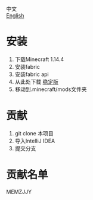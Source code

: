 中文  
[English](https://github.com/MEMZJJY/fabric_moregems/blob/master/README.md)

安装
=============
1. 下载Minecraft 1.14.4  
2. 安装fabric  
3. 安装fabric api  
4. 从此处下载  [稳定版](https://github.com/MEMZJJY/fabric_moregems/releases)
5. 移动到.minecraft/mods文件夹

贡献
=============
1. git clone 本项目
2. 导入IntelliJ IDEA
3. 提交分支

贡献名单
==============
MEMZJJY